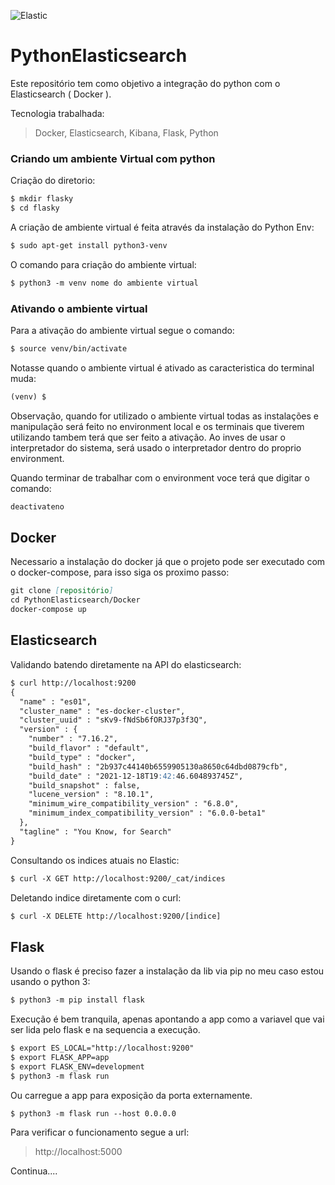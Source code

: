 ![Elastic](https://drive.google.com/file/d/1TFOkrMMb7yl7UD4MpQLLv3uUYDp_SBZH/view)

# PythonElasticsearch

Este repositório tem como objetivo a integração do python com o Elasticsearch ( Docker ).

Tecnologia trabalhada:

> Docker,
> Elasticsearch,
> Kibana,
> Flask,
> Python

### Criando um ambiente Virtual com python

Criação do diretorio:

```md
$ mkdir flasky
$ cd flasky
```

A criação de ambiente virtual é feita através da instalação do Python Env:

```md
$ sudo apt-get install python3-venv
```

O comando para criação do ambiente virtual:

```md
$ python3 -m venv nome do ambiente virtual
```

### Ativando o ambiente virtual

Para a ativação do ambiente virtual segue o comando:

```md
$ source venv/bin/activate
```

Notasse quando o ambiente virtual é ativado as caracteristica do terminal muda:

```md
(venv) $
```

Observação, quando for utilizado o ambiente virtual todas as instalações e manipulação será feito no environment local e os terminais que tiverem utilizando tambem terá que ser feito a ativação. Ao inves de usar o interpretador do sistema, será usado o interpretador dentro do proprio environment.

Quando terminar de trabalhar com o environment voce terá que digitar o comando:

```md
deactivateno
```

## Docker

Necessario a instalação do docker já que o projeto pode ser executado com o docker-compose, para isso siga os proximo passo:

```md
git clone [repositório]
cd PythonElasticsearch/Docker
docker-compose up
```

## Elasticsearch

Validando batendo diretamente na API do elasticsearch:

```md
$ curl http://localhost:9200
{
  "name" : "es01",
  "cluster_name" : "es-docker-cluster",
  "cluster_uuid" : "sKv9-fNdSb6fORJ37p3f3Q",
  "version" : {
    "number" : "7.16.2",
    "build_flavor" : "default",
    "build_type" : "docker",
    "build_hash" : "2b937c44140b6559905130a8650c64dbd0879cfb",
    "build_date" : "2021-12-18T19:42:46.604893745Z",
    "build_snapshot" : false,
    "lucene_version" : "8.10.1",
    "minimum_wire_compatibility_version" : "6.8.0",
    "minimum_index_compatibility_version" : "6.0.0-beta1"
  },
  "tagline" : "You Know, for Search"
}
```

Consultando os indices atuais no Elastic:

```md
$ curl -X GET http://localhost:9200/_cat/indices
```

Deletando indice diretamente com o curl:

```md
$ curl -X DELETE http://localhost:9200/[indice]
```

## Flask

Usando o flask é preciso fazer a instalação da lib via pip no meu caso estou usando o python 3:

```md
$ python3 -m pip install flask
```

Execução é bem tranquila, apenas apontando a app como a variavel que vai ser lida pelo flask e na sequencia a execução.

```md
$ export ES_LOCAL="http://localhost:9200"
$ export FLASK_APP=app
$ export FLASK_ENV=development
$ python3 -m flask run
```

Ou carregue a app para exposição da porta externamente.

```md
$ python3 -m flask run --host 0.0.0.0
```

Para verificar o funcionamento segue a url:

> http://localhost:5000

Continua....